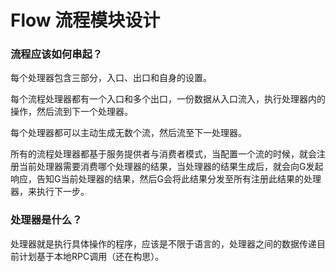 # Flow 流程模块设计
### 流程应该如何串起？

每个处理器包含三部分，入口、出口和自身的设置。

每个流程处理器都有一个入口和多个出口，一份数据从入口流入，执行处理器内的操作，然后流到下一个处理器。

每个处理器都可以主动生成无数个流，然后流至下一处理器。

所有的流程处理器都基于服务提供者与消费者模式，当配置一个流的时候，就会注册当前处理器需要消费哪个处理器的结果，当处理器的结果生成后，就会向G发起响应，告知G当前处理器的结果，然后G会将此结果分发至所有注册此结果的处理器，来执行下一步。

### 处理器是什么？

处理器就是执行具体操作的程序，应该是不限于语言的，处理器之间的数据传递目前计划基于本地RPC调用（还在构思）。
